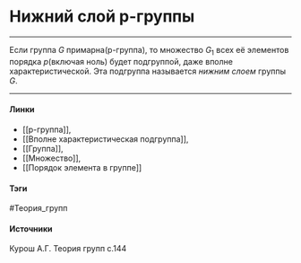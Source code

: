 # Нижний слой p-группы
***
Если группа $G$ примарна(p-группа), то множество $G_1$ всех её элементов порядка $p$(включая ноль) будет подгруппой, даже вполне характеристической. Эта подгруппа называется *нижним слоем* группы $G$. 
***
#### Линки
- [[p-группа]],
- [[Вполне характеристическая подгруппа]],
- [[Группа]],
- [[Множество]],
- [[Порядок элемента в группе]]
#### Тэги
 #Теория_групп 
#### Источники
 Курош А.Г. Теория групп с.144